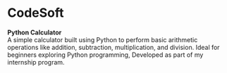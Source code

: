 # CodeSoft
**Python Calculator**
<br>
A simple calculator built using Python to perform basic arithmetic operations like addition, subtraction, multiplication, and division. Ideal for beginners exploring Python programming, Developed as part of my internship program.
